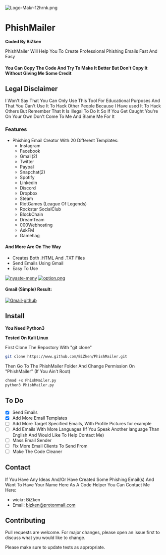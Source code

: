 ![Logo-Makr-12hrnk.png](https://i.postimg.cc/SR4vXjjq/Logo-Makr-12hrnk.png)

# PhishMailer


**Coded By BiZken**

PhishMailer Will Help You To Create Professional Phishing Emails Fast And Easy

#### You Can Copy The Code And Try To Make It Better But Don't Copy It Without Giving Me Some Credit

## Legal Disclaimer
I Won't Say That You Can Only Use This Tool For Educational Purposes And That You Can't Use It To Hack Other People
Because I Have used It To Hack Others But Remember That It Is Illegal To Do It So If You Get Caught You're On Your Own
Don't Come To Me And Blame Me For It

### Features
* Phishing Email Creator With 20 Different Templates: 
  * Instagram
  * Facebook
  * Gmail(2)
  * Twitter
  * Paypal
  * Snapchat(2)
  * Spotify
  * Linkedin
  * Discord
  * Dropbox
  * Steam
  * RiotGames (League Of Legends)
  * Rockstar SocialClub
  * BlockChain
  * DreamTeam
  * 000Webhosting
  * AskFM
  * Gamehag
#### And More Are On The Way
* Creates Both .HTML And .TXT Files
* Send Emails Using Gmail
* Easy To Use

<a href="https://imgbb.com/"><img src="https://i.ibb.co/7jHvtgL/nyaste-meny.png" alt="nyaste-meny" border="0"></a>
[![option.png](https://i.postimg.cc/sXM9y36C/option.png)](https://postimg.cc/jwrJ4YYM)

#### Gmail (Simple) Result:
<a href="https://ibb.co/kSjzn5s"><img src="https://i.ibb.co/hmbr5LJ/Gmail-github.png" alt="Gmail-github" border="0"></a>

## Install
**You Need Python3**

**Tested On Kali Linux**

First Clone The Repostory With "git clone"
```bash
git clone https://www.github.com/BiZken/PhishMailer.git
```
Then Go To The PhishMailer Folder And Change Permission On "PhishMailer" (If You Ain't Root)
```python
chmod +x PhishMailer.py
python3 PhishMailer.py
```

## To Do
- [x] Send Emails
- [x] Add More Email Templates
- [ ] Add More Target Specified Emails, With Profile Pictures for example
- [ ] Add Emails With More Languages (If You Speak Another language Than English And Would Like To Help Contact Me)
- [ ] Mass Email Sender
- [ ] Fix More Email Clients To Send From
- [ ] Make The Code Cleaner

## Contact
If You Have Any Ideas And/Or Have Created Some Phishing Email(s) And Want To Have Your Name Here As A Code Helper
You Can Contact Me Here:
* wickr:  BiZken
* Email: bizken@protonmail.com

## Contributing
Pull requests are welcome. For major changes, please open an issue first to discuss what you would like to change.

Please make sure to update tests as appropriate.



